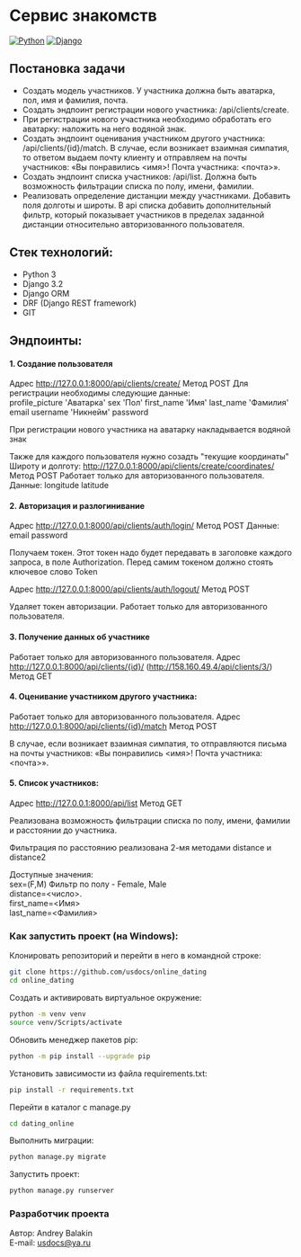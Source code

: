 # Сервис знакомств
[![Python](https://img.shields.io/badge/-Python-464646?style=flat&logo=Python&logoColor=ffffff&color=5fe620)](https://www.python.org/)
[![Django](https://img.shields.io/badge/-Django-464646?style=flat&logo=Django&logoColor=ffffff&color=5fe620)](https://www.djangoproject.com/)

## Постановка задачи

- Создать модель участников. У участника должна быть аватарка, пол, имя и фамилия, почта.
- Создать эндпоинт регистрации нового участника: /api/clients/create.
- При регистрации нового участника необходимо обработать его аватарку: наложить на него водяной знак.
- Создать эндпоинт оценивания участником другого участника: /api/clients/{id}/match. В случае, если возникает взаимная симпатия, то ответом выдаем почту клиенту и отправляем на почты участников: «Вы понравились <имя>! Почта участника: <почта>».
- Создать эндпоинт списка участников: /api/list. Должна быть возможность фильтрации списка по полу, имени, фамилии.
- Реализовать определение дистанции между участниками. Добавить поля долготы и широты. В api списка добавить дополнительный фильтр, который показывает участников в пределах заданной дистанции относительно авторизованного пользователя.

## Стек технологий:
- Python 3
- Django 3.2
- Django ORM
- DRF (Django REST framework)
- GIT

## Эндпоинты:

#### 1. Создание пользователя   
Адрес http://127.0.0.1:8000/api/clients/create/
Метод POST
Для регистрации необходимы следующие данные:   
profile_picture 'Аватарка'
sex 'Пол'
first_name 'Имя'
last_name 'Фамилия'
email
username 'Никнейм'
password

При регистрации нового участника на аватарку накладывается водяной знак

Также для каждого пользователя нужно созадть "текущие координаты" Широту и долготу:
http://127.0.0.1:8000/api/clients/create/coordinates/
Метод POST
Работает только для авторизованного пользователя.
Данные:
longitude
latitude

#### 2. Авторизация и разлогинивание
Адрес http://127.0.0.1:8000/api/clients/auth/login/
Метод POST
Данные:
email
password

Получаем токен. Этот токен надо будет передавать в заголовке каждого запроса, в поле Authorization. Перед самим токеном должно стоять ключевое слово Token

Адрес http://127.0.0.1:8000/api/clients/auth/logout/
Метод POST

Удаляет токен авторизации. Работает только для авторизованного пользователя.

#### 3. Получение данных об участнике
Работает только для авторизованного пользователя.
Адрес http://127.0.0.1:8000/api/clients/{id}/ (http://158.160.49.4/api/clients/3/)
Метод GET

#### 4. Оценивание участником другого участника:
Работает только для авторизованного пользователя.
Адрес http://127.0.0.1:8000/api/clients/{id}/match
Метод POST

В случае, если возникает взаимная симпатия, то отправляются письма на почты участников: «Вы понравились <имя>! Почта участника: <почта>».       

#### 5. Cписок участников:
Адрес http://127.0.0.1:8000/api/list
Метод GET

Реализована возможность фильтрации списка по полу, имени, фамилии и расстоянии до участника.

Фильтрация по расстоянию реализована 2-мя методами distance и distance2

Доступные значения:    
sex=(F,M) Фильтр по полу - Female, Male    
distance=<число>.    
first_name=<Имя>    
last_name=<Фамилия>

### Как запустить проект (на Windows):

Клонировать репозиторий и перейти в него в командной строке:
```bash
git clone https://github.com/usdocs/online_dating
cd online_dating 
```

Cоздать и активировать виртуальное окружение:
```bash
python -m venv venv
source venv/Scripts/activate
```

Обновить менеджер пакетов pip:
```bash
python -m pip install --upgrade pip
```

Установить зависимости из файла requirements.txt:
```bash
pip install -r requirements.txt
```

Перейти в каталог с manage.py
```bash
cd dating_online
```

Выполнить миграции:
```bash
python manage.py migrate
```

Запустить проект:
```bash
python manage.py runserver
```

### Разработчик проекта

Автор: Andrey Balakin  
E-mail: [usdocs@ya.ru](mailto:usdocs@ya.ru)
